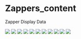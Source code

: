 # Zappers_content
Zapper Display Data


<img src="Images/1.png" align="center" />
<img src="Images/2.png" align="center" />
<img src="Images/3.png" align="center" />
<img src="Images/4.png" align="center" />
<img src="Images/5.png" align="center" />
<img src="Images/6.png" align="center" />
<img src="Images/7.png" align="center" />
<img src="Images/8.png" align="center" />
<img src="Images/9.png" align="center" />
<img src="Images/10.png" align="center" />
<img src="Images/11.png" align="center" />
